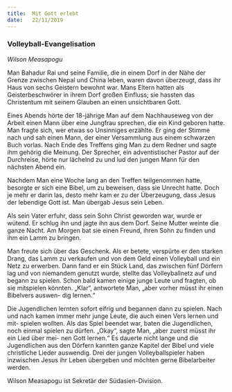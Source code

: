 ```yaml
---
title:  Mit Gott erlebt
date:   22/11/2019
---
```


### Volleyball-Evangelisation

_Wilson Measapogu_

Man Bahadur Rai und seine Familie, die in einem Dorf in der Nähe der Grenze zwischen Nepal und China leben, waren davon überzeugt, dass ihr Haus von sechs Geistern bewohnt war. Mans Eltern hatten als Geisterbeschwörer in ihrem Dorf großen Einfluss; sie hassten das Christentum mit seinem Glauben an einen unsichtbaren Gott.

Eines Abends hörte der 18-jährige Man auf dem Nachhauseweg von der Arbeit einen Mann über eine Jungfrau sprechen, die ein Kind geboren hatte. Man fragte sich, wer etwas so Unsinniges erzählte. Er ging der Stimme nach und sah einen Mann, der einer Versammlung aus einem schwarzen Buch vorlas. Nach Ende des Treffens ging Man zu dem Redner und sagte ihm gehörig die Meinung. Der Sprecher, ein adventistischer Pastor auf der Durchreise, hörte nur lächelnd zu und lud den jungen Mann für den nächsten Abend ein.

Nachdem Man eine Woche lang an den Treffen teilgenommen hatte, besorgte er sich eine Bibel, um zu beweisen, dass sie Unrecht hatte. Doch je mehr er darin las, desto mehr kam er zu der Überzeugung, dass Jesus der lebendige Gott ist. Man übergab Jesus sein Leben.

Als sein Vater erfuhr, dass sein Sohn Christ geworden war, wurde er wütend. Er schlug ihn und jagte ihn aus dem Dorf. Seine Mutter weinte die ganze Nacht. Am Morgen bat sie einen Freund, ihren Sohn zu finden und ihm ein Lamm zu bringen.

Man freute sich über das Geschenk. Als er betete, verspürte er den starken Drang, das Lamm zu verkaufen und von dem Geld einen Volleyball und ein Netz zu erwerben. Dann fand er ein Stück Land, das zwischen fünf Dörfern lag und von niemandem genutzt wurde, stellte das Volleyballnetz auf und begann zu spielen. Schon bald kamen einige junge Leute und fragten, ob sie mitspielen könnten. „Klar“, antwortete Man, „aber vorher müsst ihr einen Bibelvers auswen- dig lernen.“

Die Jugendlichen lernten sofort eifrig und begannen dann zu spielen. Nach und nach kamen immer mehr junge Leute, die auch einen Vers lernen und mit- spielen wollten. Als das Spiel beendet war, baten die Jugendlichen, noch einmal spielen zu dürfen. „Okay“, sagte Man, „aber zuerst müsst ihr ein Lied über mei- nen Gott lernen.“ Es dauerte nicht lange und die Jugendlichen aus den Dörfern kannten ganze Kapitel der Bibel und viele christliche Lieder auswendig. Drei der jungen Volleyballspieler haben inzwischen Jesus ihr Leben übergeben und möchten gerne Bibelarbeiter werden.

Wilson Measapogu ist Sekretär der Südasien-Division.
